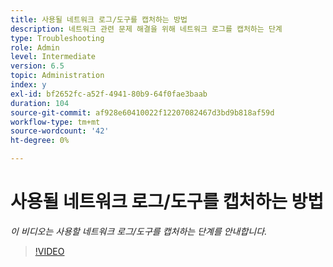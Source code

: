```yaml
---
title: 사용될 네트워크 로그/도구를 캡처하는 방법
description: 네트워크 관련 문제 해결을 위해 네트워크 로그를 캡처하는 단계
type: Troubleshooting
role: Admin
level: Intermediate
version: 6.5
topic: Administration
index: y
exl-id: bf2652fc-a52f-4941-80b9-64f0fae3baab
duration: 104
source-git-commit: af928e60410022f12207082467d3bd9b818af59d
workflow-type: tm+mt
source-wordcount: '42'
ht-degree: 0%

---
```


# 사용될 네트워크 로그/도구를 캡처하는 방법

*이 비디오는 사용할 네트워크 로그/도구를 캡처하는 단계를 안내합니다.*

>[!VIDEO](https://video.tv.adobe.com/v/335491?quality=12&learn=on)
